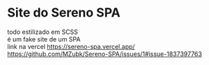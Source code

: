 # Site do Sereno SPA
todo estilizado em SCSS</br>
é um fake site de um SPA</br>
link na vercel https://sereno-spa.vercel.app/
https://github.com/MZubk/Sereno-SPA/issues/1#issue-1837397763

